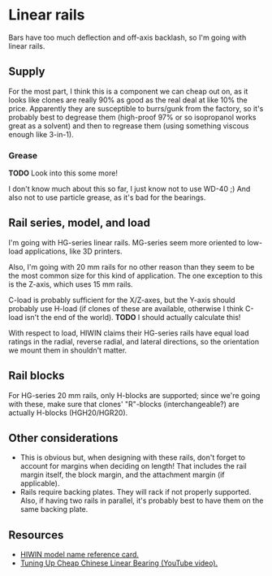 # Linear rails

Bars have too much deflection and off-axis backlash, so I'm going with linear rails.

## Supply

For the most part, I think this is a component we can cheap out on, as it looks like clones are really 90% as good as the real deal at like 10% the price.
Apparently they are susceptible to burrs/gunk from the factory, so it's probably best to degrease them (high-proof 97% or so isopropanol works great as a solvent) and then to regrease them (using something viscous enough like 3-in-1).

### Grease

**TODO** Look into this some more!

I don't know much about this so far, I just know not to use WD-40 ;)
And also not to use particle grease, as it's bad for the bearings.

## Rail series, model, and load

I'm going with HG-series linear rails.
MG-series seem more oriented to low-load applications, like 3D printers.

Also, I'm going with 20 mm rails for no other reason than they seem to be the most common size for this kind of application.
The one exception to this is the Z-axis, which uses 15 mm rails.

C-load is probably sufficient for the X/Z-axes, but the Y-axis should probably use H-load (if clones of these are available, otherwise I think C-load isn't the end of the world).
**TODO** I should actually calculate this!

With respect to load, HIWIN claims their HG-series rails have equal load ratings in the radial, reverse radial, and lateral directions, so the orientation we mount them in shouldn't matter.

## Rail blocks

For HG-series 20 mm rails, only H-blocks are supported; since we're going with these, make sure that clones' "R"-blocks (interchangeable?) are actually H-blocks (HGH20/HGR20).

## Other considerations

- This is obvious but, when designing with these rails, don't forget to account for margins when deciding on length! That includes the rail margin itself, the block margin, and the attachment margin (if applicable).
- Rails require backing plates. They will rack if not properly supported. Also, if having two rails in parallel, it's probably best to have them on the same backing plate.

## Resources

- [HIWIN model name reference card.](https://motioncontrolsystems.hiwin.us/Asset/HG-Series-Catalog.pdf)
- [Tuning Up Cheap Chinese Linear Bearing (YouTube video).](https://youtu.be/c53sa46C1qQ)
